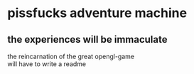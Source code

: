 # pissfucks adventure machine
## the experiences will be immaculate
the reincarnation of the great opengl-game  
will have to write a readme